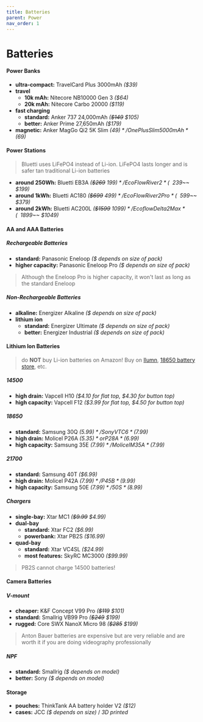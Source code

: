 ```yaml
---
title: Batteries
parent: Power
nav_order: 1
---
```

# Batteries

#### Power Banks

- **ultra-compact:** TravelCard Plus 3000mAh *($39)*
- **travel** 
	- **10k mAh:** Nitecore NB10000 Gen 3 *($64)*
	- **20k mAh:** Nitecore Carbo 20000 *($119)*
- **fast charging** 
	- **standard:** Anker 737 24,000mAh *(~~$149~~ $105)*
	- **better:** Anker Prime 27,650mAh *($179)*
- **magnetic:** Anker MagGo Qi2 5K Slim *($49)* / OnePlus Slim 5000mAh *($69)*

#### Power Stations

> Bluetti uses LiFePO4 instead of Li-ion. LiFePO4 lasts longer and is safer tan traditional Li-ion batteries

- **around 250Wh:** Bluetti EB3A *(~~$269~~ $199)* / EcoFlow River 2 *(~~$239~~ $199)*
- **around 1kWh:** Bluetti AC180 *(~~$699~~ $499)* / EcoFlow River 2 Pro *(~~$599~~ $379)*
- **around 2kWh:** Bluetti AC200L *(~~$1599~~ $1099)* / Ecoflow Delta 2 Max *(~~$1899~~ $1049)*

#### AA and AAA Batteries

##### Rechargeable Batteries

- **standard:** Panasonic Eneloop *($ depends on size of pack)*
- **higher capacity:** Panasonic Eneloop Pro *($ depends on size of pack)*

> Although the Eneloop Pro is higher capacity, it won't last as long as the standard Eneloop

##### Non-Rechargeable Batteries

- **alkaline:** Energizer Alkaline *($ depends on size of pack)*
- **lithium ion**
	- **standard:** Energizer Ultimate *($ depends on size of pack)*
	- **better:** Energizer Industrial *($ depends on size of pack)*

#### Lithium Ion Batteries

> do **NOT** buy Li-ion batteries on Amazon! Buy on [Ilumn](https://illumn.com/), [18650 battery store](https://www.18650batterystore.com/), etc.

##### 14500

- **high drain:** Vapcell H10 *($4.10 for flat top, $4.30 for button top)*
- **high capacity:** Vapcell F12 *($3.99 for flat top, $4.50 for button top)*

##### 18650

- **standard:** Samsung 30Q *($5.99)* / Sony VTC6 *($7.99)*
- **high drain:** Molicel P26A *($5.35)* or P28A *($6.99)*
- **high capacity:** Samsung 35E *($7.99)* / Molicel M35A *($7.99)*

##### 21700

- **standard:** Samsung 40T *($6.99)*
- **high drain:** Molicel P42A *($7.99)* / P45B *($9.99)*
- **high capacity:** Samsung 50E *($7.99)* / 50S *($8.99)*

##### Chargers

- **single-bay:** Xtar MC1 *(~~$9.99~~ $4.99)*
- **dual-bay** 
	- **standard:** Xtar FC2 *($6.99)*
	- **powerbank:** Xtar PB2S *($16.99)*
- **quad-bay** 
	- **standard:** Xtar VC4SL *($24.99)*
	- **most features:** SkyRC MC3000 *($99.99)*

> PB2S cannot charge 14500 batteries!

#### Camera Batteries

##### V-mount

- **cheaper:** K&F Concept V99 Pro *(~~$119~~ $101)* 
- **standard:** Smallrig VB99 Pro *(~~$249~~ $199)*
- **rugged:** Core SWX NanoX Micro 98 *(~~$285~~ $199)*

> Anton Bauer batteries are expensive but are very reliable and are worth it if you are doing videography professionally

##### NPF

- **standard:** Smallrig *($ depends on model)*
- **better:** Sony *($ depends on model)*

#### Storage

- **pouches:** ThinkTank AA battery holder V2 *($12)*
- **cases:** JCC *($ depends on size)* / *3D printed*
